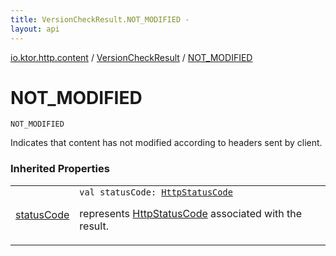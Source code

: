 ```yaml
---
title: VersionCheckResult.NOT_MODIFIED - 
layout: api
---
```


<div class='api-docs-breadcrumbs'><a href="../index.html">io.ktor.http.content</a> / <a href="index.html">VersionCheckResult</a> / <a href="./-n-o-t_-m-o-d-i-f-i-e-d.html">NOT_MODIFIED</a></div>

# NOT_MODIFIED

<div class="signature"><code><span class="identifier">NOT_MODIFIED</span></code></div>

Indicates that content has not modified according to headers sent by client.

### Inherited Properties

<table class="api-docs-table">
<tbody>
<tr>
<td markdown="1">

<a href="status-code.html">statusCode</a>


</td>
<td markdown="1">
<div class="signature"><code><span class="keyword">val </span><span class="identifier">statusCode</span><span class="symbol">: </span><a href="../../io.ktor.http/-http-status-code/index.html"><span class="identifier">HttpStatusCode</span></a></code></div>

represents <a href="../../io.ktor.http/-http-status-code/index.html">HttpStatusCode</a> associated with the result.


</td>
</tr>
</tbody>
</table>

